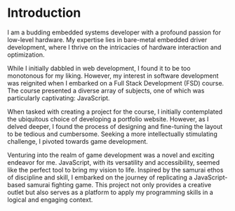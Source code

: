 # Introduction

I am a budding embedded systems developer with a profound passion for low-level hardware. My expertise lies in bare-metal embedded driver development, where I thrive on the intricacies of hardware interaction and optimization.

While I initially dabbled in web development, I found it to be too monotonous for my liking. However, my interest in software development was reignited when I embarked on a Full Stack Development (FSD) course. The course presented a diverse array of subjects, one of which was particularly captivating: JavaScript.

When tasked with creating a project for the course, I initially contemplated the ubiquitous choice of developing a portfolio website. However, as I delved deeper, I found the process of designing and fine-tuning the layout to be tedious and cumbersome. Seeking a more intellectually stimulating challenge, I pivoted towards game development.

Venturing into the realm of game development was a novel and exciting endeavor for me. JavaScript, with its versatility and accessibility, seemed like the perfect tool to bring my vision to life. Inspired by the samurai ethos of discipline and skill, I embarked on the journey of replicating a JavaScript-based samurai fighting game. This project not only provides a creative outlet but also serves as a platform to apply my programming skills in a logical and engaging context.
